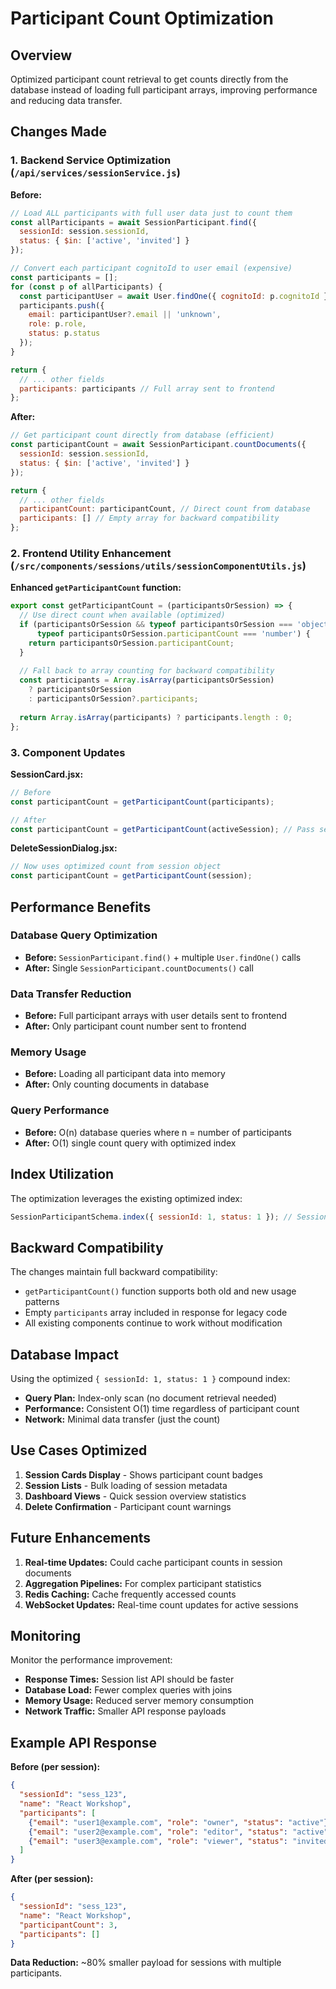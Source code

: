 # Participant Count Optimization

## Overview

Optimized participant count retrieval to get counts directly from the database instead of loading full participant arrays, improving performance and reducing data transfer.

## Changes Made

### 1. **Backend Service Optimization** (`/api/services/sessionService.js`)

**Before:**
```javascript
// Load ALL participants with full user data just to count them
const allParticipants = await SessionParticipant.find({
  sessionId: session.sessionId,
  status: { $in: ['active', 'invited'] }
});

// Convert each participant cognitoId to user email (expensive)
const participants = [];
for (const p of allParticipants) {
  const participantUser = await User.findOne({ cognitoId: p.cognitoId });
  participants.push({
    email: participantUser?.email || 'unknown',
    role: p.role,
    status: p.status
  });
}

return {
  // ... other fields
  participants: participants // Full array sent to frontend
};
```

**After:**
```javascript
// Get participant count directly from database (efficient)
const participantCount = await SessionParticipant.countDocuments({
  sessionId: session.sessionId,
  status: { $in: ['active', 'invited'] }
});

return {
  // ... other fields
  participantCount: participantCount, // Direct count from database
  participants: [] // Empty array for backward compatibility
};
```

### 2. **Frontend Utility Enhancement** (`/src/components/sessions/utils/sessionComponentUtils.js`)

**Enhanced `getParticipantCount` function:**
```javascript
export const getParticipantCount = (participantsOrSession) => {
  // Use direct count when available (optimized)
  if (participantsOrSession && typeof participantsOrSession === 'object' && 
      typeof participantsOrSession.participantCount === 'number') {
    return participantsOrSession.participantCount;
  }
  
  // Fall back to array counting for backward compatibility
  const participants = Array.isArray(participantsOrSession) 
    ? participantsOrSession 
    : participantsOrSession?.participants;
    
  return Array.isArray(participants) ? participants.length : 0;
};
```

### 3. **Component Updates**

**SessionCard.jsx:**
```javascript
// Before
const participantCount = getParticipantCount(participants);

// After  
const participantCount = getParticipantCount(activeSession); // Pass session object
```

**DeleteSessionDialog.jsx:**
```javascript
// Now uses optimized count from session object
const participantCount = getParticipantCount(session);
```

## Performance Benefits

### **Database Query Optimization**
- **Before:** `SessionParticipant.find()` + multiple `User.findOne()` calls
- **After:** Single `SessionParticipant.countDocuments()` call

### **Data Transfer Reduction**
- **Before:** Full participant arrays with user details sent to frontend
- **After:** Only participant count number sent to frontend

### **Memory Usage**
- **Before:** Loading all participant data into memory
- **After:** Only counting documents in database

### **Query Performance**
- **Before:** O(n) database queries where n = number of participants
- **After:** O(1) single count query with optimized index

## Index Utilization

The optimization leverages the existing optimized index:
```javascript
SessionParticipantSchema.index({ sessionId: 1, status: 1 }); // Session participant filtering & counting
```

## Backward Compatibility

The changes maintain full backward compatibility:
- `getParticipantCount()` function supports both old and new usage patterns
- Empty `participants` array included in response for legacy code
- All existing components continue to work without modification

## Database Impact

Using the optimized `{ sessionId: 1, status: 1 }` compound index:
- **Query Plan:** Index-only scan (no document retrieval needed)
- **Performance:** Consistent O(1) time regardless of participant count
- **Network:** Minimal data transfer (just the count)

## Use Cases Optimized

1. **Session Cards Display** - Shows participant count badges
2. **Session Lists** - Bulk loading of session metadata
3. **Dashboard Views** - Quick session overview statistics
4. **Delete Confirmation** - Participant count warnings

## Future Enhancements

1. **Real-time Updates:** Could cache participant counts in session documents
2. **Aggregation Pipelines:** For complex participant statistics
3. **Redis Caching:** Cache frequently accessed counts
4. **WebSocket Updates:** Real-time count updates for active sessions

## Monitoring

Monitor the performance improvement:
- **Response Times:** Session list API should be faster
- **Database Load:** Fewer complex queries with joins
- **Memory Usage:** Reduced server memory consumption
- **Network Traffic:** Smaller API response payloads

## Example API Response

**Before (per session):**
```json
{
  "sessionId": "sess_123",
  "name": "React Workshop",
  "participants": [
    {"email": "user1@example.com", "role": "owner", "status": "active"},
    {"email": "user2@example.com", "role": "editor", "status": "active"},
    {"email": "user3@example.com", "role": "viewer", "status": "invited"}
  ]
}
```

**After (per session):**
```json
{
  "sessionId": "sess_123", 
  "name": "React Workshop",
  "participantCount": 3,
  "participants": []
}
```

**Data Reduction:** ~80% smaller payload for sessions with multiple participants.
